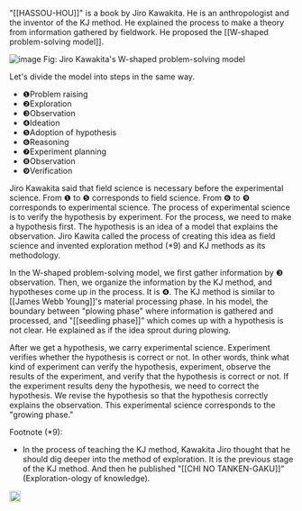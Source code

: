 
"[[HASSOU-HOU]]" is a book by Jiro Kawakita. He is an anthropologist and the inventor of the KJ method. He explained the process to make a theory from information gathered by fieldwork. He proposed the [[W-shaped problem-solving model]].

![image](https://gyazo.com/6695df801262703332a9fa6aa5934f80/thumb/1000)
Fig: Jiro Kawakita's W-shaped problem-solving model

Let's divide the model into steps in the same way.

- ❶Problem raising
- ❷Exploration
- ❸Observation
- ❹Ideation
- ❺Adoption of hypothesis
- ❻Reasoning
- ❼Experiment planning
- ❽Observation
- ❾Verification

Jiro Kawakita said that field science is necessary before the experimental science. From ❶ to ❺ corresponds to field science. From ❻ to ❾ corresponds to experimental science. The process of experimental science is to verify the hypothesis by experiment. For the process, we need to make a hypothesis first. The hypothesis is an idea of a model that explains the observation. Jiro Kawita called the process of creating this idea as field science and invented exploration method (*9) and KJ methods as its methodology.

In the W-shaped problem-solving model, we first gather information by ❸ observation. Then, we organize the information by the KJ method, and hypotheses come up in the process. It is ❹. The KJ method is similar to [[James Webb Young]]'s material processing phase. In his model, the boundary between "plowing phase" where information is gathered and processed, and "[[seedling phase]]" which comes up with a hypothesis is not clear. He explained as if the idea sprout during plowing.

After we get a hypothesis, we carry experimental science.  Experiment verifies whether the hypothesis is correct or not. In other words, think what kind of experiment can verify the hypothesis, experiment, observe the results of the experiment, and verify that the hypothesis is correct or not. If the experiment results deny the hypothesis, we need to correct the hypothesis. We revise the hypothesis so that the hypothesis correctly explains the observation. This experimental science corresponds to the "growing phase."

Footnote (*9):
- In the process of teaching the KJ method, Kawakita Jiro thought that he should dig deeper into the method of exploration. It is the previous stage of the KJ method. And then he published "[[CHI NO TANKEN-GAKU]]" (Exploration-ology of knowledge).
<img src='https://scrapbox.io/api/pages/nishio/en/icon' alt='en.icon' height="19.5"/>